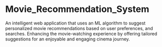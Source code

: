 # Movie_Recommendation_System
An intelligent web application that uses an ML algorithm to suggest personalized movie recommendations based on user preferences, and searches. Enhancing the movie-watching experience by offering tailored suggestions for an enjoyable and engaging cinema journey.
